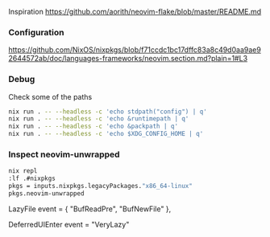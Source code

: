 Inspiration https://github.com/aorith/neovim-flake/blob/master/README.md

### Configuration
https://github.com/NixOS/nixpkgs/blob/f71ccdc1bc17dffc83a8c49d0aa9ae92644572ab/doc/languages-frameworks/neovim.section.md?plain=1#L3

### Debug
Check some of the paths
```` bash
nix run . -- --headless -c 'echo stdpath("config") | q'
nix run . -- --headless -c 'echo &runtimepath | q'
nix run . -- --headless -c 'echo &packpath | q'
nix run . -- --headless -c 'echo $XDG_CONFIG_HOME | q'
````


### Inspect neovim-unwrapped
```` bash
nix repl
:lf .#nixpkgs
pkgs = inputs.nixpkgs.legacyPackages."x86_64-linux"
pkgs.neovim-unwrapped
````


LazyFile
event = { "BufReadPre", "BufNewFile" },

DeferredUIEnter
event = "VeryLazy"

